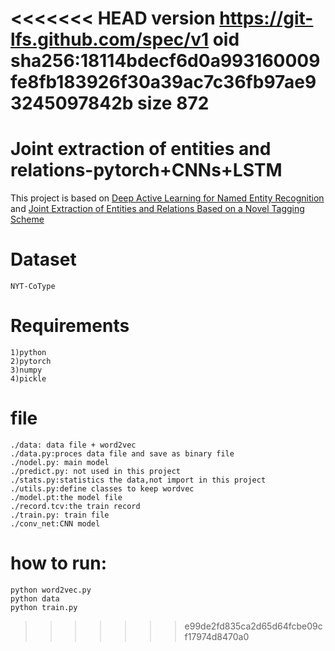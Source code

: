<<<<<<< HEAD
version https://git-lfs.github.com/spec/v1
oid sha256:18114bdecf6d0a993160009fe8fb183926f30a39ac7c36fb97ae93245097842b
size 872
=======
# Joint extraction of entities and relations-pytorch+CNNs+LSTM
This project is based on [Deep Active Learning for Named Entity Recognition](https://arxiv.org/abs/1707.05928)  
and [Joint Extraction of Entities and Relations Based on a Novel Tagging Scheme](https://arxiv.org/abs/1707.05928)
    

# Dataset


    NYT-CoType
    
# Requirements

    1)python
    2)pytorch
    3)numpy
    4)pickle

# file

    ./data: data file + word2vec
    ./data.py:proces data file and save as binary file
    ./nodel.py: main model
    ./predict.py: not used in this project
    ./stats.py:statistics the data,not import in this project
    ./utils.py:define classes to keep wordvec
    ./model.pt:the model file
    ./record.tcv:the train record
    ./train.py: train file
    ./conv_net:CNN model

# how to run:

    python word2vec.py
    python data
    python train.py
    
    
>>>>>>> e99de2fd835ca2d65d64fcbe09cf17974d8470a0
